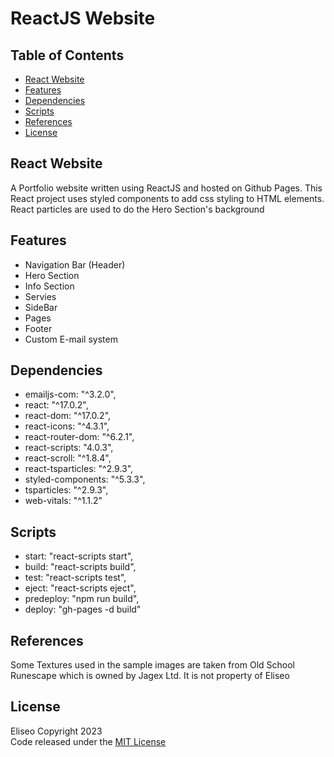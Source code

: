 # ReactJS Website

## Table of Contents
- [React Website](#react-website)
- [Features](#features)
- [Dependencies](#dependencies)
- [Scripts](#scripts)
- [References](#references)
- [License](#license)

## React Website
A Portfolio website written using ReactJS and hosted on Github Pages. This React project uses styled components to add css styling
to HTML elements. React particles are used to do the Hero Section's background

## Features
* Navigation Bar (Header)
* Hero Section
* Info Section
* Servies
* SideBar
* Pages
* Footer
* Custom E-mail system

## Dependencies
* emailjs-com: "^3.2.0",
* react: "^17.0.2",
* react-dom: "^17.0.2",
* react-icons: "^4.3.1",
* react-router-dom: "^6.2.1",
* react-scripts: "4.0.3",
* react-scroll: "^1.8.4",
* react-tsparticles: "^2.9.3",
* styled-components: "^5.3.3",
* tsparticles: "^2.9.3",
* web-vitals: "^1.1.2"

## Scripts
* start: "react-scripts start",
* build: "react-scripts build",
* test: "react-scripts test",
* eject: "react-scripts eject",
* predeploy: "npm run build",
* deploy: "gh-pages -d build"

## References
Some Textures used in the sample images are taken from Old School Runescape which is owned by Jagex Ltd. It is not property of Eliseo

## License
Eliseo Copyright 2023
<br>
Code released under the [MIT License](LICENSE)
